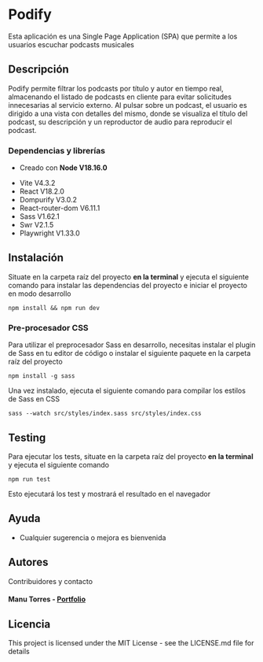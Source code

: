 # Podify

Esta aplicación es una Single Page Application (SPA) que permite a los usuarios escuchar podcasts musicales

## Descripción

Podify permite filtrar los podcasts por título y autor en tiempo real, almacenando el listado de podcasts en cliente para evitar solicitudes innecesarias al servicio externo. Al pulsar sobre un podcast, el usuario es dirigido a una vista con detalles del mismo, donde se visualiza el título del podcast, su descripción y un reproductor de audio para reproducir el podcast.

### Dependencias y librerías
- Creado con **Node V18.16.0**

* Vite V4.3.2
* React V18.2.0
* Dompurify V3.0.2
* React-router-dom V6.11.1
* Sass V1.62.1
* Swr V2.1.5
* Playwright V1.33.0

## Instalación

Situate en la carpeta raíz del proyecto **en la terminal** y ejecuta el siguiente comando para instalar las dependencias del proyecto e iniciar el proyecto en modo desarrollo

```
npm install && npm run dev
```

### Pre-procesador CSS

Para utilizar el preprocesador Sass en desarrollo, necesitas instalar el plugin de Sass en tu editor de código o instalar el siguiente paquete en la carpeta raíz del proyecto

```
npm install -g sass
```

Una vez instalado, ejecuta el siguiente comando para compilar los estilos de Sass en CSS

```
sass --watch src/styles/index.sass src/styles/index.css
```

## Testing

Para ejecutar los tests, situate en la carpeta raíz del proyecto **en la terminal** y ejecuta el siguiente comando

```
npm run test
```

Esto ejecutará los test y mostrará el resultado en el navegador

## Ayuda

* Cualquier sugerencia o mejora es bienvenida

## Autores

Contribuidores y contacto

#### Manu Torres - [Portfolio](https://manutorres.dev)

## Licencia

This project is licensed under the MIT License - see the LICENSE.md file for details
